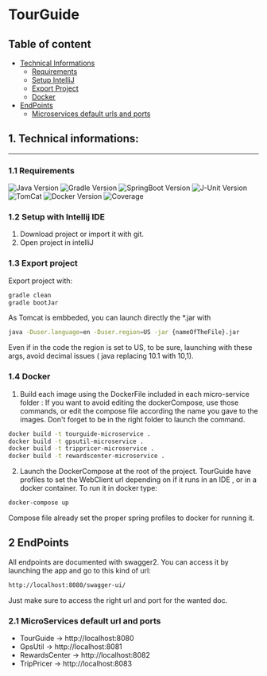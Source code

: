 # TourGuide

## Table of content

* [Technical Informations](#1-technical-informations)
    * [Requirements](#11-requirements)
    * [Setup IntelliJ](#12-setup-with-intellij-ide)
    * [Export Project](#13-export-project)
    * [Docker](#14-docker)
* [EndPoints](#2-endpoints)
    * [Microservices default urls and ports](#21-microservices-default-url-and-ports)

## 1. Technical informations:

---

### 1.1 Requirements

![Java Version](https://img.shields.io/badge/Java-8.0-red)
![Gradle Version](https://img.shields.io/badge/Gradle-6.8.3-blue)
![SpringBoot Version](https://img.shields.io/badge/Spring%20Boot-2.4.4-brightgreen)
![J-Unit Version](https://img.shields.io/badge/JUnit-5.7.0-orange)
![TomCat](https://img.shields.io/badge/TomCat-9.0.41-brightgreen)
![Docker Version](https://img.shields.io/badge/Docker-20.10.2-cyan)
![Coverage](https://img.shields.io/badge/Coverage%20with%20IT-82%25-green)

### 1.2 Setup with Intellij IDE

1. Download project or import it with git.
2. Open project in intelliJ


### 1.3 Export project

Export project with:

```bash
gradle clean
gradle bootJar
```

As Tomcat is embbeded, you can launch directly the *.jar with
```bash
java -Duser.language=en -Duser.region=US -jar {nameOfTheFile}.jar
```
Even if in the code the region is set to US, to be sure, launching with these args, avoid 
decimal issues ( java replacing 10.1 with 10,1).


### 1.4 Docker

1. Build each image using the DockerFile included in each micro-service folder :
If you want to avoid editing the dockerCompose, use those commands, or edit the compose file 
   according the name you gave to the images.
   Don't forget to be in the right folder to launch the command.
```bash
docker build -t tourguide-microservice .
docker build -t gpsutil-microservice .
docker build -t trippricer-microservice .
docker build -t rewardscenter-microservice .
```
2. Launch the DockerCompose at the root of the project. TourGuide have profiles to set the 
   WebClient url depending on if it runs in an IDE , or in a docker container. To run it in docker 
   type:
 ```bash
 docker-compose up
```
Compose file already set the proper spring profiles to docker for running it.


## 2 EndPoints
All endpoints are documented with swagger2. You can access it by launching the app and go to 
this kind of url:
```bash
http://localhost:8080/swagger-ui/
```
Just make sure to access the right url and port for the wanted doc.

### 2.1 MicroServices default url and ports
* TourGuide -> http://localhost:8080
* GpsUtil -> http://localhost:8081
* RewardsCenter -> http://localhost:8082
* TripPricer -> http://localhost:8083



